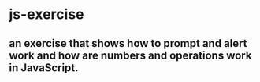 # js-exercise

## an exercise that shows how to prompt and alert work and how are numbers and operations work in JavaScript.